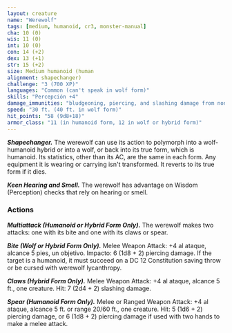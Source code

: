 ```yaml
---
layout: creature
name: "Werewolf"
tags: [medium, humanoid, cr3, monster-manual]
cha: 10 (0)
wis: 11 (0)
int: 10 (0)
con: 14 (+2)
dex: 13 (+1)
str: 15 (+2)
size: Medium humanoid (human
alignment: shapechanger)
challenge: "3 (700 XP)"
languages: "Common (can't speak in wolf form)"
skills: "Percepción +4"
damage_immunities: "bludgeoning, piercing, and slashing damage from nonmagical weapons that aren't silvered"
speed: "30 ft. (40 ft. in wolf form)"
hit_points: "58 (9d8+18)"
armor_class: "11 (in humanoid form, 12 in wolf or hybrid form)"
---
```


***Shapechanger.*** The werewolf can use its action to polymorph into a wolf-humanoid hybrid or into a wolf, or back into its true form, which is humanoid. Its statistics, other than its AC, are the same in each form. Any equipment it is wearing or carrying isn't transformed. It reverts to its true form if it dies.

***Keen Hearing and Smell.*** The werewolf has advantage on Wisdom (Perception) checks that rely on hearing or smell.

### Actions

***Multiattack (Humanoid or Hybrid Form Only).*** The werewolf makes two attacks: one with its bite and one with its claws or spear.

***Bite (Wolf or Hybrid Form Only).*** Melee Weapon Attack: +4 al ataque, alcance 5 pies, un objetivo. Impacto: 6 (1d8 + 2) piercing damage. If the target is a humanoid, it must succeed on a DC 12 Constitution saving throw or be cursed with werewolf lycanthropy.

***Claws (Hybrid Form Only).*** Melee Weapon Attack: +4 al ataque, alcance 5 ft., one creature. Hit: 7 (2d4 + 2) slashing damage.

***Spear (Humanoid Form Only).*** Melee or Ranged Weapon Attack: +4 al ataque, alcance 5 ft. or range 20/60 ft., one creature. Hit: 5 (1d6 + 2) piercing damage, or 6 (1d8 + 2) piercing damage if used with two hands to make a melee attack.